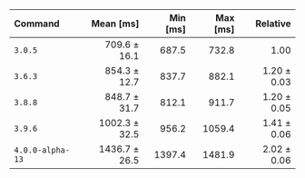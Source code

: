 | Command | Mean [ms] | Min [ms] | Max [ms] | Relative |
|:---|---:|---:|---:|---:|
| `3.0.5` | 709.6 ± 16.1 | 687.5 | 732.8 | 1.00 |
| `3.6.3` | 854.3 ± 12.7 | 837.7 | 882.1 | 1.20 ± 0.03 |
| `3.8.8` | 848.7 ± 31.7 | 812.1 | 911.7 | 1.20 ± 0.05 |
| `3.9.6` | 1002.3 ± 32.5 | 956.2 | 1059.4 | 1.41 ± 0.06 |
| `4.0.0-alpha-13` | 1436.7 ± 26.5 | 1397.4 | 1481.9 | 2.02 ± 0.06 |
